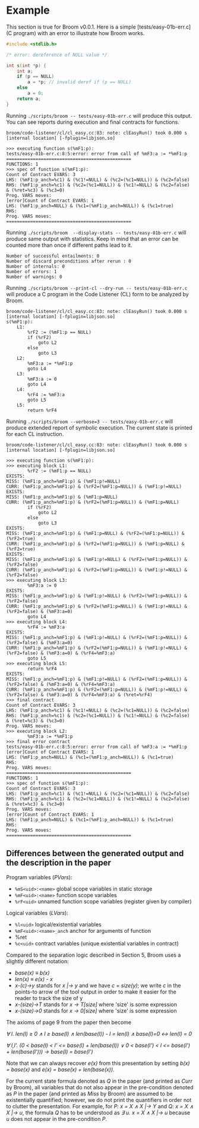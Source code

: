 # Example

This section is true for Broom v0.0.1. Here is a simple [tests/easy-01b-err.c](C program) with an error to illustrate how Broom works.

```c
#include <stdlib.h>

/* error: dereference of NULL value */

int s(int *p) {
	int a;
	if (p == NULL)
		a = *p; // invalid deref if (p == NULL)
	else
		a = 0;
	return a;
}
```

Running `./scripts/broom -- tests/easy-01b-err.c` will produce this output. You can see reports during execution and final contracts for functions.

```
broom/code-listener/cl/cl_easy.cc:83: note: clEasyRun() took 0.000 s [internal location] [-fplugin=libjson.so]

>>> executing function s(%mF1:p):
tests/easy-01b-err.c:8:5:error: error from call of %mF3:a := *%mF1:p
===============================================
FUNCTIONS: 1
>>> spec of function s(%mF1:p):
Count of Contract EVARS: 3
LHS: (%mF1:p_anch=%c1) & (%c1!=NULL) & (%c2=(%c1=NULL)) & (%c2=false)
RHS: (%mF1:p_anch=%c1) & (%c2=(%c1=NULL)) & (%c1!=NULL) & (%c2=false) & (%ret=%c3) & (%c3=0)
Prog. VARS moves:
[error]Count of Contract EVARS: 1
LHS: (%mF1:p_anch=NULL) & (%c1=(%mF1:p_anch=NULL)) & (%c1=true)
RHS:
Prog. VARS moves:
===============================================
```

Running `./scripts/broom  --display-stats -- tests/easy-01b-err.c` will produce same output with statistics. Keep in mind that an error can be counted more than once if different paths lead to it.

```
Number of successful entailments: 0
Number of discard preconditions after rerun : 0
Number of internals: 0
Number of errors: 1
Number of warnings: 0
```

Running `./scripts/broom --print-cl --dry-run -- tests/easy-01b-err.c` will produce a C program in the Code Listener (CL) form to be analyzed by Broom.

```
broom/code-listener/cl/cl_easy.cc:83: note: clEasyRun() took 0.000 s [internal location] [-fplugin=libjson.so]
s(%mF1:p):
	L1:
		%rF2 := (%mF1:p == NULL)
		if (%rF2)
			goto L2
		else
			goto L3
	L2:
		%mF3:a := *%mF1:p
		goto L4
	L3:
		%mF3:a := 0
		goto L4
	L4:
		%rF4 := %mF3:a
		goto L5
	L5:
		return %rF4

```

Running `./scripts/broom --verbose=3 -- tests/easy-01b-err.c` will produce extended report of symbolic execution. The current state is printed for each CL instruction.

```
broom/code-listener/cl/cl_easy.cc:83: note: clEasyRun() took 0.000 s [internal location] [-fplugin=libjson.so]

>>> executing function s(%mF1:p):
>>> executing block L1:
		%rF2 := (%mF1:p == NULL)
EXISTS:
MISS: (%mF1:p_anch=%mF1:p) & (%mF1:p!=NULL)
CURR: (%mF1:p_anch=%mF1:p) & (%rF2=(%mF1:p=NULL)) & (%mF1:p!=NULL)
EXISTS:
MISS: (%mF1:p_anch=%mF1:p) & (%mF1:p=NULL)
CURR: (%mF1:p_anch=%mF1:p) & (%rF2=(%mF1:p=NULL)) & (%mF1:p=NULL)
		if (%rF2)
			goto L2
		else
			goto L3
EXISTS:
MISS: (%mF1:p_anch=%mF1:p) & (%mF1:p=NULL) & (%rF2=(%mF1:p=NULL)) & (%rF2=true)
CURR: (%mF1:p_anch=%mF1:p) & (%rF2=(%mF1:p=NULL)) & (%mF1:p=NULL) & (%rF2=true)
EXISTS:
MISS: (%mF1:p_anch=%mF1:p) & (%mF1:p!=NULL) & (%rF2=(%mF1:p=NULL)) & (%rF2=false)
CURR: (%mF1:p_anch=%mF1:p) & (%rF2=(%mF1:p=NULL)) & (%mF1:p!=NULL) & (%rF2=false)
>>> executing block L3:
		%mF3:a := 0
EXISTS:
MISS: (%mF1:p_anch=%mF1:p) & (%mF1:p!=NULL) & (%rF2=(%mF1:p=NULL)) & (%rF2=false)
CURR: (%mF1:p_anch=%mF1:p) & (%rF2=(%mF1:p=NULL)) & (%mF1:p!=NULL) & (%rF2=false) & (%mF3:a=0)
		goto L4
>>> executing block L4:
		%rF4 := %mF3:a
EXISTS:
MISS: (%mF1:p_anch=%mF1:p) & (%mF1:p!=NULL) & (%rF2=(%mF1:p=NULL)) & (%rF2=false) & (%mF3:a=0)
CURR: (%mF1:p_anch=%mF1:p) & (%rF2=(%mF1:p=NULL)) & (%mF1:p!=NULL) & (%rF2=false) & (%mF3:a=0) & (%rF4=%mF3:a)
		goto L5
>>> executing block L5:
		return %rF4
EXISTS:
MISS: (%mF1:p_anch=%mF1:p) & (%mF1:p!=NULL) & (%rF2=(%mF1:p=NULL)) & (%rF2=false) & (%mF3:a=0) & (%rF4=%mF3:a)
CURR: (%mF1:p_anch=%mF1:p) & (%rF2=(%mF1:p=NULL)) & (%mF1:p!=NULL) & (%rF2=false) & (%mF3:a=0) & (%rF4=%mF3:a) & (%ret=%rF4)
>>> final contract
Count of Contract EVARS: 3
LHS: (%mF1:p_anch=%c1) & (%c1!=NULL) & (%c2=(%c1=NULL)) & (%c2=false)
RHS: (%mF1:p_anch=%c1) & (%c2=(%c1=NULL)) & (%c1!=NULL) & (%c2=false) & (%ret=%c3) & (%c3=0)
Prog. VARS moves:
>>> executing block L2:
		%mF3:a := *%mF1:p
>>> final error contract
tests/easy-01b-err.c:8:5:error: error from call of %mF3:a := *%mF1:p
[error]Count of Contract EVARS: 1
LHS: (%mF1:p_anch=NULL) & (%c1=(%mF1:p_anch=NULL)) & (%c1=true)
RHS:
Prog. VARS moves:
===============================================
FUNCTIONS: 1
>>> spec of function s(%mF1:p):
Count of Contract EVARS: 3
LHS: (%mF1:p_anch=%c1) & (%c1!=NULL) & (%c2=(%c1=NULL)) & (%c2=false)
RHS: (%mF1:p_anch=%c1) & (%c2=(%c1=NULL)) & (%c1!=NULL) & (%c2=false) & (%ret=%c3) & (%c3=0)
Prog. VARS moves:
[error]Count of Contract EVARS: 1
LHS: (%mF1:p_anch=NULL) & (%c1=(%mF1:p_anch=NULL)) & (%c1=true)
RHS:
Prog. VARS moves:
===============================================
```

## Differences between the generated output and the description in the paper

Program variables (_PVars_):
 * `%mS<uid>:<name>` global scope variables in static storage
 * `%mF<uid>:<name>` function scope variables
 * `%rF<uid>` unnamed function scope variables (register given by compiler)

Logical variables (_LVars_):
 * `%l<uid>` logical/existential variables
 * `%mF<uid>:<name>_anch` anchor for arguments of function
 * %ret
 * `%c<uid>` contract variables (unique existential variables in contract)

Compared to the separation logic described in Section 5, Broom uses a slightly different notation:

*  _base(x) ≡ b(x)_
*  _len(x) ≡ e(x) - x_
*  _x-(c)->y_ stands for _x |-> y_ and we have _c = size(y)_; we write _c_ in the points-to arrow of the tool output in order to make it easier for the reader to track the size of y
*  _x-(size)->T_ stands for _x -> T[size]_ where 'size' is some expression
*  _x-(size)->0_ stands for _x -> 0[size]_ where 'size' is some expression

The axioms of page 9 from the paper then become

  _∀ l. len(l) ≥ 0 ∧ l ≥ base(l) ∧ len(base(l)) - l = len(l) ∧ base(l)=0 <-> len(l) = 0_

  _∀ l,l'. (0 < base(l) < l' <= base(l) + len(base(l)) ∨ 0 < base(l') < l <= base(l') + len(base(l'))) -> base(l) = base(l')_

Note that we can always recover _e(x)_ from this presentation by setting _b(x) = base(x)_ and _e(x) = base(x) + len(base(x))_.

For the current state formula denoted as _Q_ in the paper (and printed as _Curr_ by Broom), all variables that do not also appear in the pre-condition denoted as _P_ in the paper (and printed as _Miss_ by Broom) are assumed to be existentially quantified; however, we do not print the quantifiers in order not to clutter the presentation. For example, for _P: x = X ∧ X |-> Y_ and _Q:  x = X ∧ X |-> u_, the formula _Q_ has to be understood as _∃ u. x = X ∧ X |-> u_ because _u_ does not appear in the pre-condition _P_.

